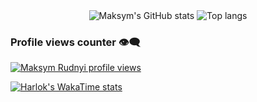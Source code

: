 <div align="center">
<img alt="Maksym's GitHub stats" src="https://github-readme-stats.vercel.app/api?username=pedramvdl31&show_icons=true&theme=transparent"/>
<img alt="Top langs" src="https://github-readme-stats.vercel.app/api/top-langs/?username=pedramvdl31&layout=compact&&langs_count=8"/>
</div>

### Profile views counter 👁️‍🗨️
[![Maksym Rudnyi profile views](https://u8views.com/api/v1/github/profiles/7869344/views/day-week-month-total-count.svg)](https://u8views.com/github/pedramvdl31)


[![Harlok's WakaTime stats](https://github-readme-stats.vercel.app/api/wakatime?username=pedramvdl31)](https://github.com/pedramvdl31/github-readme-stats)


